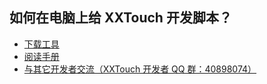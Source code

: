 ## 如何在电脑上给 XXTouch 开发脚本？
- [下载工具](/Handbook/supplement/dev-tools.md)
- [阅读手册](https://kb.xxtouch.com/Handbook/how-to-read/index.html)
- [与其它开发者交流（XXTouch 开发者 QQ 群：40898074）](//shang.qq.com/wpa/qunwpa?idkey=7647f6b82262c03911735b21318b20167e4e1f5b4c3f94de83c1a1c4e58b93f2)
